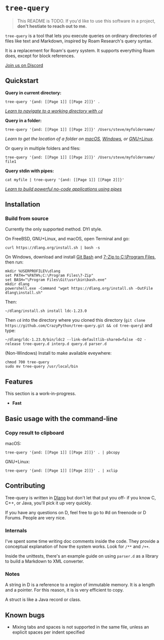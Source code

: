 # `tree-query`

> This README is TODO. If you'd like to use this software in a project, **don't hestiate to reach out to me.**

`tree-query` is a tool that lets you execute queries on ordinary directories of files like text and Markdown, inspired by Roam Research's query syntax.

It is a replacement for Roam's query system. It supports everything Roam does, except for block references.

[Join us on Discord](https://discord.gg/7B9ywS5x)

## Quickstart

**Query in current directory:**
```
tree-query '{and: [[Page 1]] [[Page 2]]}' .
```
[*Learn to navigate to a working directory with `cd`*](https://linuxize.com/post/linux-cd-command/)

**Query in a folder:**
```
tree-query '{and: [[Page 1]] [[Page 2]]}' /Users/steve/myfoldername/
```
*Learn to get the location of a folder on [macOS](https://osxdaily.com/2009/11/23/copy-a-files-path-to-the-terminal-by-dragging-and-dropping/), [Windows](https://www.top-password.com/blog/copy-full-path-of-a-folder-file-in-windows/), or [GNU+Linux](https://unix.stackexchange.com/questions/102551/mouse-shortcut-to-copy-the-path-to-a-file-in-the-gnome-file-manager).*

Or query in multiple folders and files:

```
tree-query '{and: [[Page 1]] [[Page 2]]}' /Users/steve/myfoldername/ file1
```

**Query stdin with pipes:**
```
cat myfile | tree-query '{and: [[Page 1]] [[Page 2]]}'
```
[*Learn to build powerful no-code applications using pipes*](https://youtu.be/tc4ROCJYbm0?t=360)

## Installation

### Build from source
Currently the only supported method. DYI style.

On FreeBSD, GNU+Linux, and macOS, open Terminal and go:
```
curl https://dlang.org/install.sh | bash -s
```

On Windows, download and install [Git Bash](https://gitforwindows.org/) and [7-Zip to C:\Program Files](https://www.7-zip.org/), then run:
```
mkdir %USERPROFILE%\dlang
set PATH="%PATH%;C:\Program Files\7-Zip"
set BASH="\Program Files\Git\usr\bin\bash.exe"
mkdir dlang
powershell.exe -Command "wget https://dlang.org/install.sh -OutFile dlang\install.sh"
```

Then:
```
~/dlang/install.sh install ldc-1.23.0
```

Then `cd` into the directory where you cloned this directory (`git clone https://github.com/CrazyPython/tree-query.git && cd tree-query`) and type:
```
~/dlang/ldc-1.23.0/bin/ldc2 --link-defaultlib-shared=false -O2 -release tree-query.d interp.d query.d parser.d
```

(Non-Windows) Install to make available eveywhere:
```
chmod 700 tree-query
sudo mv tree-query /usr/local/bin
```

## Features

This section is a work-in-progress.

* **Fast**

## Basic usage with the command-line

### Copy result to clipboard
macOS:
```
tree-query '{and: [[Page 1]] [[Page 2]]}' . | pbcopy
```

GNU+Linux:
```
tree-query '{and: [[Page 1]] [[Page 2]]}' . | xclip
```

## Contributing

Tree-query is written in [Dlang](https://dlang.org) but don't let that put you off- if you know C, C++, or Java, you'll pick it up very quickly.

If you have any questions on D, feel free to go to #d on freenode or D Forums. People are very nice.

### Internals

I've spent some time writing doc comments inside the code. They provide a conceptual explanation of how the system works. Look for `/**` and `/++`.

Inside the unittests, there's an example guide on using `parser.d` as a library to build a Markdown to XML converter. 

### Notes

A string in D is a reference to a region of immutable memory. It is a length and a pointer. For this reason, it is is very efficient to copy.

A struct is like a Java record or class.

## Known bugs
 - Mixing tabs and spaces is not supported in the same file, unless an explicit spaces per indent specified
